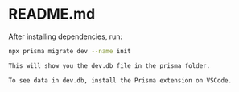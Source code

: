 # README.md

After installing dependencies, run:
```sh
npx prisma migrate dev --name init

This will show you the dev.db file in the prisma folder.

To see data in dev.db, install the Prisma extension on VSCode.
